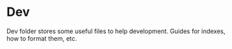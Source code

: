 # Dev

Dev folder stores some useful files to help development. Guides for indexes, how to format them, etc.

